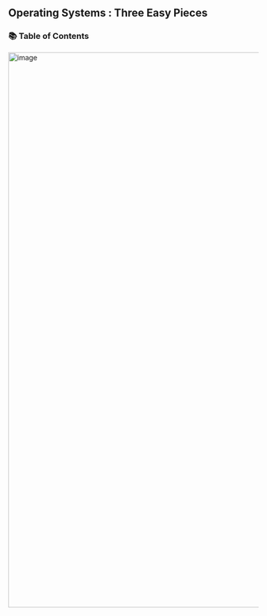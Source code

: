 ## Operating Systems : Three Easy Pieces

### 📚 Table of Contents

<img width="1119" alt="image" src="https://github.com/ddoddii/OS-CA-Study/assets/95014836/4fc17403-e9fd-4919-8bdd-fe8bdc82efba">
